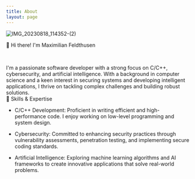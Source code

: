 ```yaml
---
title: About
layout: page
---
```


![IMG_20230818_114352-(2)](https://github.com/maximilianfeldthusen/maximilianfeldthusen.github.io/assets/96908021/e3efa8f5-2304-4cc8-b3ac-cb3c0c960765)

<p>

👋 Hi there! I'm Maximilian Feldthusen

<br>

I'm a passionate software developer with a strong focus on C/C++, cybersecurity, and artificial intelligence. With a background in computer science and a keen interest in securing systems and developing intelligent applications, I thrive on tackling complex challenges and building robust solutions.
<br>
 🚀 Skills & Expertise
 
- C/C++ Development: Proficient in writing efficient and high-performance code. I enjoy working on low-level programming and system design.
  
- Cybersecurity: Committed to enhancing security practices through vulnerability assessments, penetration testing, and implementing secure coding standards.
- Artificial Intelligence: Exploring machine learning algorithms and AI frameworks to create innovative applications that solve real-world problems.</p>



